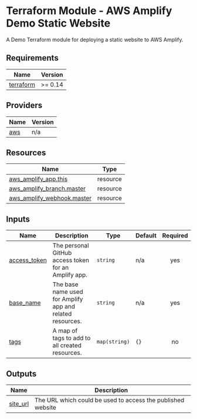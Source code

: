 <!-- BEGIN_TF_DOCS -->
# Terraform Module - AWS Amplify Demo Static Website

A Demo Terraform module for deploying a static website to AWS Amplify.

## Requirements

| Name | Version |
|------|---------|
| <a name="requirement_terraform"></a> [terraform](#requirement\_terraform) | >= 0.14 |

## Providers

| Name | Version |
|------|---------|
| <a name="provider_aws"></a> [aws](#provider\_aws) | n/a |

## Resources

| Name | Type |
|------|------|
| [aws_amplify_app.this](https://registry.terraform.io/providers/hashicorp/aws/latest/docs/resources/amplify_app) | resource |
| [aws_amplify_branch.master](https://registry.terraform.io/providers/hashicorp/aws/latest/docs/resources/amplify_branch) | resource |
| [aws_amplify_webhook.master](https://registry.terraform.io/providers/hashicorp/aws/latest/docs/resources/amplify_webhook) | resource |

## Inputs

| Name | Description | Type | Default | Required |
|------|-------------|------|---------|:--------:|
| <a name="input_access_token"></a> [access\_token](#input\_access\_token) | The personal GitHub access token for an Amplify app. | `string` | n/a | yes |
| <a name="input_base_name"></a> [base\_name](#input\_base\_name) | The base name used for Amplify app and related resources. | `string` | n/a | yes |
| <a name="input_tags"></a> [tags](#input\_tags) | A map of tags to add to all created resources. | `map(string)` | `{}` | no |

## Outputs

| Name | Description |
|------|-------------|
| <a name="output_site_url"></a> [site\_url](#output\_site\_url) | The URL which could be used to access the published website |
<!-- END_TF_DOCS -->